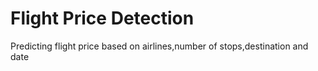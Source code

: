 # Flight Price Detection


Predicting flight price based on airlines,number of stops,destination and date

 
